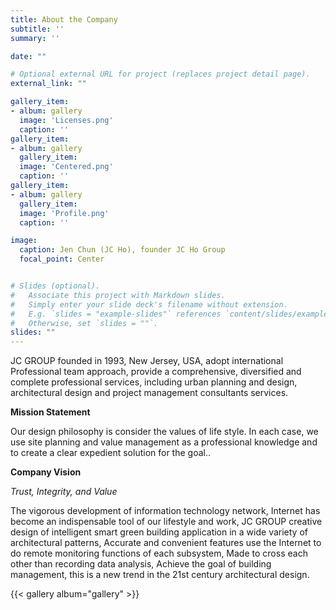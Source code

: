 ```yaml
---
title: About the Company
subtitle: ''
summary: ''

date: ""

# Optional external URL for project (replaces project detail page).
external_link: ""

gallery_item: 
- album: gallery
  image: 'Licenses.png'
  caption: ''
gallery_item: 
- album: gallery
  gallery_item: 
  image: 'Centered.png'
  caption: ''
gallery_item: 
- album: gallery
  gallery_item: 
  image: 'Profile.png'
  caption: ''

image:
  caption: Jen Chun (JC Ho), founder JC Ho Group
  focal_point: Center


# Slides (optional).
#   Associate this project with Markdown slides.
#   Simply enter your slide deck's filename without extension.
#   E.g. `slides = "example-slides"` references `content/slides/example-slides.md`.
#   Otherwise, set `slides = ""`.
slides: ""
---
```



JC GROUP founded in 1993, New Jersey, USA, adopt international Professional team approach,  provide a comprehensive, diversified and complete professional services, including urban planning and design, architectural design and project management consultants services.

**Mission Statement**

Our design philosophy is consider the values of life style. In each case, we use site planning and value management as a professional knowledge and to create a clear expedient solution for the goal.. 

  
**Company Vision**

_Trust, Integrity, and Value_

The vigorous development of information technology network, Internet has become an indispensable tool of our lifestyle and work, 
 JC GROUP  creative design of intelligent smart green building application in a wide variety of architectural patterns, Accurate and convenient features use the Internet to do remote monitoring functions of each subsystem, Made to cross each other than recording data analysis, Achieve the goal of building management, this is a new trend in the 21st century architectural design.
 
 {{< gallery album="gallery" >}}
